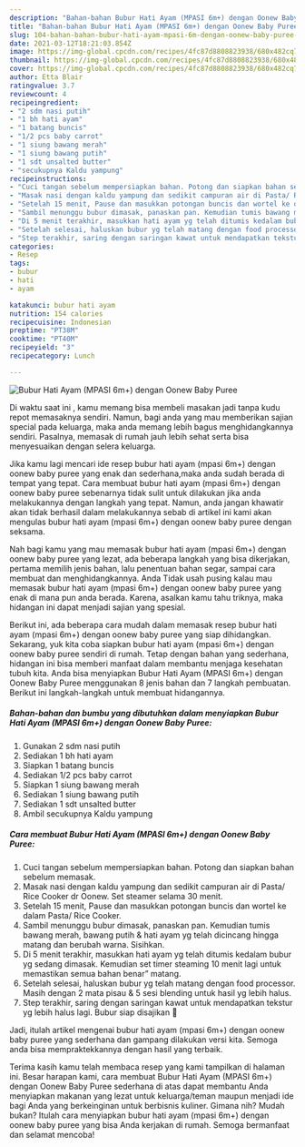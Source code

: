 ```yaml
---
description: "Bahan-bahan Bubur Hati Ayam (MPASI 6m+) dengan Oonew Baby Puree yang lezat dan Mudah Dibuat"
title: "Bahan-bahan Bubur Hati Ayam (MPASI 6m+) dengan Oonew Baby Puree yang lezat dan Mudah Dibuat"
slug: 104-bahan-bahan-bubur-hati-ayam-mpasi-6m-dengan-oonew-baby-puree-yang-lezat-dan-mudah-dibuat
date: 2021-03-12T18:21:03.854Z
image: https://img-global.cpcdn.com/recipes/4fc87d8808823938/680x482cq70/bubur-hati-ayam-mpasi-6m-dengan-oonew-baby-puree-foto-resep-utama.jpg
thumbnail: https://img-global.cpcdn.com/recipes/4fc87d8808823938/680x482cq70/bubur-hati-ayam-mpasi-6m-dengan-oonew-baby-puree-foto-resep-utama.jpg
cover: https://img-global.cpcdn.com/recipes/4fc87d8808823938/680x482cq70/bubur-hati-ayam-mpasi-6m-dengan-oonew-baby-puree-foto-resep-utama.jpg
author: Etta Blair
ratingvalue: 3.7
reviewcount: 4
recipeingredient:
- "2 sdm nasi putih"
- "1 bh hati ayam"
- "1 batang buncis"
- "1/2 pcs baby carrot"
- "1 siung bawang merah"
- "1 siung bawang putih"
- "1 sdt unsalted butter"
- "secukupnya Kaldu yampung"
recipeinstructions:
- "Cuci tangan sebelum mempersiapkan bahan. Potong dan siapkan bahan sebelum memasak."
- "Masak nasi dengan kaldu yampung dan sedikit campuran air di Pasta/ Rice Cooker dr Oonew. Set steamer selama 30 menit."
- "Setelah 15 menit, Pause dan masukkan potongan buncis dan wortel ke dalam Pasta/ Rice Cooker."
- "Sambil menunggu bubur dimasak, panaskan pan. Kemudian tumis bawang merah, bawang putih &amp; hati ayam yg telah dicincang hingga matang dan berubah warna. Sisihkan."
- "Di 5 menit terakhir, masukkan hati ayam yg telah ditumis kedalam bubur yg sedang dimasak. Kemudian set timer steaming 10 menit lagi untuk memastikan semua bahan benar” matang."
- "Setelah selesai, haluskan bubur yg telah matang dengan food processor. Masih dengan 2 mata pisau &amp; 5 sesi blending untuk hasil yg lebih halus."
- "Step terakhir, saring dengan saringan kawat untuk mendapatkan tekstur yg lebih halus lagi. Bubur siap disajikan 🧡"
categories:
- Resep
tags:
- bubur
- hati
- ayam

katakunci: bubur hati ayam 
nutrition: 154 calories
recipecuisine: Indonesian
preptime: "PT38M"
cooktime: "PT40M"
recipeyield: "3"
recipecategory: Lunch

---
```



![Bubur Hati Ayam (MPASI 6m+) dengan Oonew Baby Puree](https://img-global.cpcdn.com/recipes/4fc87d8808823938/680x482cq70/bubur-hati-ayam-mpasi-6m-dengan-oonew-baby-puree-foto-resep-utama.jpg)

Di waktu  saat ini , kamu memang bisa membeli masakan jadi tanpa kudu repot memasaknya sendiri. Namun, bagi anda yang mau memberikan sajian special pada keluarga, maka anda memang lebih bagus menghidangkannya sendiri. Pasalnya, memasak di rumah jauh lebih sehat serta bisa menyesuaikan dengan selera keluarga.

Jika kamu lagi mencari ide resep bubur hati ayam (mpasi 6m+) dengan oonew baby puree yang enak dan sederhana,maka anda sudah berada di tempat yang tepat. Cara membuat bubur hati ayam (mpasi 6m+) dengan oonew baby puree  sebenarnya tidak sulit untuk dilakukan jika anda melakukannya dengan langkah yang tepat. Namun, anda jangan khawatir akan tidak berhasil dalam melakukannya 
sebab di artikel ini kami akan mengulas bubur hati ayam (mpasi 6m+) dengan oonew baby puree dengan seksama.  



Nah bagi kamu yang mau memasak bubur hati ayam (mpasi 6m+) dengan oonew baby puree yang lezat, ada beberapa langkah yang bisa dikerjakan, pertama memilih jenis bahan, lalu penentuan bahan segar, sampai cara membuat dan menghidangkannya. Anda Tidak usah pusing kalau mau memasak bubur hati ayam (mpasi 6m+) dengan oonew baby puree yang enak di mana pun anda berada. Karena, asalkan kamu  tahu triknya, maka hidangan ini dapat menjadi sajian yang spesial.

Berikut ini, ada beberapa cara mudah dalam memasak resep bubur hati ayam (mpasi 6m+) dengan oonew baby puree yang siap dihidangkan. Sekarang, yuk kita coba siapkan bubur hati ayam (mpasi 6m+) dengan oonew baby puree sendiri di rumah. Tetap dengan bahan yang sederhana, hidangan ini bisa memberi manfaat dalam membantu menjaga kesehatan tubuh kita. Anda bisa menyiapkan Bubur Hati Ayam (MPASI 6m+) dengan Oonew Baby Puree menggunakan 8 jenis bahan dan 7 langkah pembuatan. Berikut ini langkah-langkah untuk membuat hidangannya.

<!--inarticleads1-->

##### Bahan-bahan dan bumbu yang dibutuhkan dalam menyiapkan Bubur Hati Ayam (MPASI 6m+) dengan Oonew Baby Puree:

1. Gunakan 2 sdm nasi putih
1. Sediakan 1 bh hati ayam
1. Siapkan 1 batang buncis
1. Sediakan 1/2 pcs baby carrot
1. Siapkan 1 siung bawang merah
1. Sediakan 1 siung bawang putih
1. Sediakan 1 sdt unsalted butter
1. Ambil secukupnya Kaldu yampung




<!--inarticleads2-->

##### Cara membuat Bubur Hati Ayam (MPASI 6m+) dengan Oonew Baby Puree:

1. Cuci tangan sebelum mempersiapkan bahan. Potong dan siapkan bahan sebelum memasak.
1. Masak nasi dengan kaldu yampung dan sedikit campuran air di Pasta/ Rice Cooker dr Oonew. Set steamer selama 30 menit.
1. Setelah 15 menit, Pause dan masukkan potongan buncis dan wortel ke dalam Pasta/ Rice Cooker.
1. Sambil menunggu bubur dimasak, panaskan pan. Kemudian tumis bawang merah, bawang putih &amp; hati ayam yg telah dicincang hingga matang dan berubah warna. Sisihkan.
1. Di 5 menit terakhir, masukkan hati ayam yg telah ditumis kedalam bubur yg sedang dimasak. Kemudian set timer steaming 10 menit lagi untuk memastikan semua bahan benar” matang.
1. Setelah selesai, haluskan bubur yg telah matang dengan food processor. Masih dengan 2 mata pisau &amp; 5 sesi blending untuk hasil yg lebih halus.
1. Step terakhir, saring dengan saringan kawat untuk mendapatkan tekstur yg lebih halus lagi. Bubur siap disajikan 🧡




Jadi, itulah artikel mengenai  bubur hati ayam (mpasi 6m+) dengan oonew baby puree  yang sederhana dan gampang dilakukan versi kita. Semoga anda bisa mempraktekkannya dengan hasil yang terbaik. 

Terima kasih kamu telah membaca resep yang kami tampilkan di halaman ini. Besar harapan kami, cara membuat  Bubur Hati Ayam (MPASI 6m+) dengan Oonew Baby Puree sederhana di atas dapat membantu Anda menyiapkan makanan yang lezat untuk keluarga/teman maupun menjadi ide bagi Anda yang berkeinginan untuk berbisnis kuliner. Gimana nih? Mudah bukan? Itulah cara menyiapkan bubur hati ayam (mpasi 6m+) dengan oonew baby puree yang bisa Anda kerjakan di rumah. Semoga bermanfaat dan selamat mencoba!

